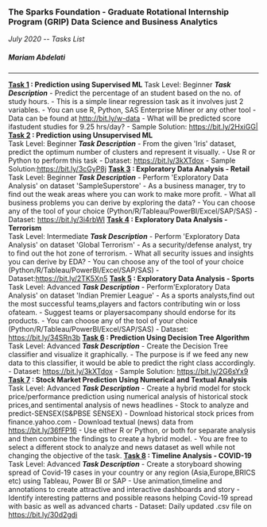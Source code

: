 ### The Sparks Foundation - Graduate Rotational Internship Program (GRIP) Data Science and Business Analytics  

*July 2020 -- Tasks List*

##### Mariam Abdelati

---  
**[Task 1](./TaskOne/task1.ipynb) : Prediction using Supervised ML**
    Task Level: Beginner
    ***Task Description***
    - Predict the percentage of an student based on the no. of study hours.
    - This is a simple linear regression task as it involves just 2 variables.
    - You can use R, Python, SAS Enterprise Miner or any other tool
    - Data can be found at http://bit.ly/w-data
    - What will be predicted score ifastudent studies for 9.25 hrs/day?
    - Sample Solution: https://bit.ly/2HxiGG|
**[Task 2](./TaskTwo/task2.ipynb) : Prediction using Unsupervised ML**  
    Task Level: Beginner
    ***Task Description***
    - From the given 'Iris' dataset, predict the optimum number of clusters and represent it visually.
    - Use R or Python to perform this task
    - Dataset: https://bit.ly/3kXTdox
    - Sample Solution:https://bit.ly/3cGyP8j
**[Task 3](./TaskThree/task3.ipynb) : Exploratory Data Analysis - Retail**  
    Task Level: Beginner
    ***Task Description***
    - Perform 'Exploratory Data Analysis' on dataset 'SampleSuperstore'
    - As a business manager, try to find out the weak areas where you can work to make more profit.
    - What all business problems you can derive by exploring the data?
    - You can choose any of the tool of your choice (Python/R/Tableau/PowerBI/Excel/SAP/SAS)
    - Dataset: https://bit.ly/3i4rbWI
**[Task 4](./TaskFour/task4.ipynb) : Exploratory Data Analysis - Terrorism**  
    Task Level: Intermediate
    ***Task Description***
    - Perform 'Exploratory Data Analysis' on dataset 'Global Terrorism'
    - As a security/defense analyst, try to find out the hot zone of terrorism.
    - What all security issues and insights you can derive by EDA?
    - You can choose any of the tool of your choice (Python/R/Tableau/PowerBI/Excel/SAP/SAS)
    - Dataset:https://bit.ly/2TK5Xn5
**[Task 5](./TaskFive/task5.ipynb) : Exploratory Data Analysis - Sports**  
    Task Level: Advanced
    ***Task Description***
    - Perform'Exploratory Data Analysis' on dataset 'Indian Premier League'
    - As a sports analysts,find out the most successful teams,players and factors contributing win or loss ofateam.
    - Suggest teams or playersacompany should endorse for its products.
    - You can choose any of the tool of your choice (Python/R/Tableau/PowerBI/Excel/SAP/SAS)
    - Dataset: https://bit.ly/34SRn3b
**[Task 6](./TaskSix/task6.ipynb) : Prediction Using Decision Tree Algorithm**  
    Task Level: Advanced
    ***Task Description***
    - Create the Decision Tree classifier and visualize it graphically.
    - The purpose is if we feed any new data to this classifier, it would be able to predict the right class accordingly.
    - Dataset: https://bit.ly/3kXTdox
    - Sample Solution: https://bit.ly/2G6sYx9 
**[Task 7](./TaskSeven/task7.ipynb) : Stock Market Prediction Using Numerical and Textual Analysis**  
    Task Level: Advanced
    ***Task Description***
    - Create a hybrid model for stock price/performance prediction using numerical analysis of historical stock prices,and sentimental analysis of news headlines
    - Stock to analyze and predict-SENSEX(S&PBSE SENSEX)
    - Download historical stock prices from finance.yahoo.com
    - Download textual (news) data from https://bit.ly/36fFP16
    - Use either R or Python, or both for separate analysis and then combine the findings to create a hybrid model.
    - You are free to select a different stock to analyze and news dataset as well while not changing the objective of the task.
**[Task 8](./TaskEight/task8.ipynb) : Timeline Analysis - COVID-19**  
    Task Level: Advanced
    ***Task Description***
    - Create a storyboard showing spread of Covid-19 cases in your country or any region (Asia,Europe,BRICS etc) using Tableau, Power BI or SAP
    - Use animation,timeline and annotations to create attractive and interactive dashboards and story
    - Identify interesting patterns and possible reasons helping Covid-19 spread with basic as well as advanced charts
    - Dataset: Daily updated .csv file on https://bit.ly/30d2gdi